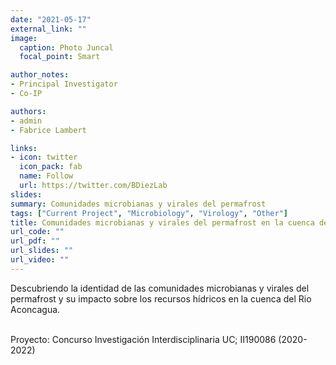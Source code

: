 ```yaml
---
date: "2021-05-17"
external_link: ""
image:
  caption: Photo Juncal
  focal_point: Smart

author_notes:
- Principal Investigator
- Co-IP

authors:
- admin
- Fabrice Lambert 

links:
- icon: twitter
  icon_pack: fab
  name: Follow
  url: https://twitter.com/BDiezLab
slides: 
summary: Comunidades microbianas y virales del permafrost
tags: ["Current Project", "Microbiology", "Virology", "Other"]
title: Comunidades microbianas y virales del permafrost en la cuenca del Rio Aconcagua
url_code: ""
url_pdf: ""
url_slides: ""
url_video: ""
---
```


Descubriendo la identidad de las comunidades microbianas y virales del permafrost y su impacto sobre los recursos hídricos en la cuenca del Rio Aconcagua.<br><br>


Proyecto: Concurso Investigación Interdisciplinaria UC; II190086 (2020-2022)